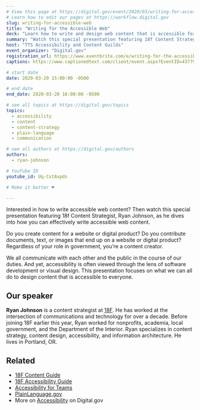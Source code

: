 ```yaml
---
# View this page at https://digital.gov/event/2020/03/writing-for-accessible-web
# Learn how to edit our pages at https://workflow.digital.gov
slug: writing-for-accessible-web
title: "Writing for the Accessible Web"
deck: "Learn how to write and design web content that is accessible for everyone."
summary: "Watch this special presentation featuring 18f Content Strategist, Ryan Johnson, where he discusses how you can effectively write accessible web content."
host: "TTS Accessibility and Content Guilds"
event_organizer: "Digital.gov"
registration_url: https://www.eventbrite.com/e/writing-for-the-accessible-web-registration-99087969785
captions: https://www.captionedtext.com/client/event.aspx?EventID=4377979&CustomerID=321

# start date
date: 2020-03-20 15:00:00 -0500

# end date
end_date: 2020-03-20 16:00:00 -0500

# see all topics at https://digital.gov/topics
topics: 
  - accessibility
  - content
  - content-strategy
  - plain-language
  - communication

# see all authors at https://digital.gov/authors
authors: 
  - ryan-johnson

# YouTube ID
youtube_id: Uq-CstAvpds

# Make it better ♥

---
```


Interested in how to write accessible web content? Then watch this special presentation featuring 18f Content Strategist, Ryan Johnson, as he dives into how you can effectively write accessible web content.

Do you create content for a website or digital product? Do you contribute documents, text, or images that end up on a website or digital product? Regardless of your role in government, you’re a content creator.

We all communicate with each other and the public in the course of our duties. And yet, accessibility is often viewed through the lens of software development or visual design. This presentation focuses on what we can all do to design content that is accessible to everyone.

## Our speaker

**Ryan Johnson** is a content strategist at [18F](https://18f.gsa.gov/). He has worked at the intersection of communications and technology for over a decade. Before joining 18F earlier this year, Ryan worked for nonprofits, academia, local government, and the Department of the Interior. Ryan specializes in content strategy, content design, accessibility, and information architecture. He lives in Portland, OR.

## Related
- [18F Content Guide](https://content-guide.18f.gov/)
- [18F Accessibility Guide](https://accessibility.18f.gov/)
- [Accessibility for Teams](https://accessibility.digital.gov/)
- [PlainLanguage.gov](https://plainlanguage.gov)
- More on [Accessibility](https://digital.gov/topics/accessibility/) on Digital.gov
